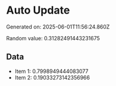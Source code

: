 # Auto Update

Generated on: 2025-06-01T11:56:24.860Z

Random value: 0.31282491443231675

## Data

- Item 1: 0.7998949444083077
- Item 2: 0.19033273142356966
